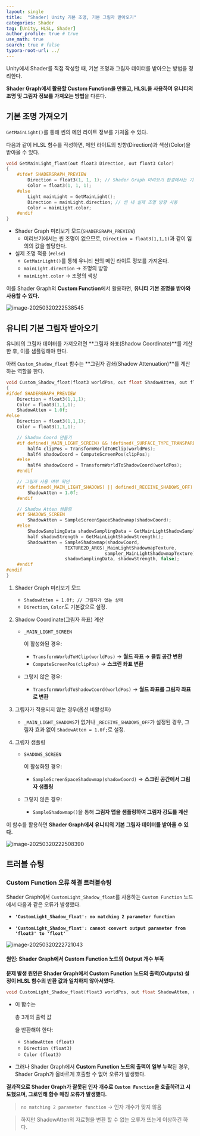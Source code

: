 ```yaml
---
layout: single
title:  "Shader) Unity 기본 조명, 기본 그림자 받아오기"
categories: Shader
tag: [Unity, HLSL, Shader]
author_profile: true # true
use_math: true
search: true # false
typora-root-url: ../
---
```


Unity에서 Shader를 직접 작성할 때, 기본 조명과 그림자 데이터를 받아오는 방법을 정리한다. 

**Shader Graph에서 활용할 Custom Function을 만들고, HLSL을 사용하여 유니티의 조명 및 그림자 정보를 가져오는 방법**을 다룬다.



## 기본 조명 가져오기

`GetMainLight()`를 통해 씬의 메인 라이트 정보를 가져올 수 있다. 

다음과 같이 HLSL 함수를 작성하면, 메인 라이트의 방향(Direction)과 색상(Color)을 받아올 수 있다.

``` c
void GetMainLight_float(out float3 Direction, out float3 Color)
{
    #ifdef SHADERGRAPH_PREVIEW
        Direction = float3(1, 1, 1); // Shader Graph 미리보기 환경에서는 기본 방향을 설정
        Color = float3(1, 1, 1);
    #else
        Light mainLight = GetMainLight();
        Direction = mainLight.direction; // 씬 내 실제 조명 방향 사용
        Color = mainLight.color;
    #endif
}
```

- Shader Graph 미리보기 모드(`SHADERGRAPH_PREVIEW`)
  - 미리보기에서는 씬 조명이 없으므로, `Direction = float3(1,1,1)`과 같이 임의의 값을 할당한다.
- 실제 조명 적용 (`#else`)
  - `GetMainLight()`를 통해 유니티 씬의 메인 라이트 정보를 가져온다.
  - `mainLight.direction` → 조명의 방향
  - `mainLight.color` → 조명의 색상

이를 Shader Graph의 **Custom Function**에서 활용하면, **유니티 기본 조명을 받아와 사용할 수 있다.**

![image-20250320222538545](/images/2025-03-20-0054/image-20250320222538545.png)





## **유니티 기본 그림자 받아오기**

유니티의 그림자 데이터를 가져오려면 **그림자 좌표(Shadow Coordinate)**를 계산한 후, 이를 샘플링해야 한다. 

아래 `Custom_Shadow_float` 함수는 **그림자 감쇄(Shadow Attenuation)**를 계산하는 역할을 한다.

``` c
void Custom_Shadow_float(float3 worldPos, out float ShadowAtten, out float3 Direction, out float3 Color)
{
#ifdef SHADERGRAPH_PREVIEW
    Direction = float3(1,1,1);
    Color = float3(1,1,1);
    ShadowAtten = 1.0f;
#else
    Direction = float3(1,1,1);
    Color = float3(1,1,1);

    // Shadow Coord 만들기
    #if defined(_MAIN_LIGHT_SCREEN) && !defined(_SURFACE_TYPE_TRANSPARENT)
        half4 clipPos = TransformWorldToHClip(worldPos);
        half4 shadowCoord = ComputeScreenPos(clipPos);
    #else
        half4 shadowCoord = TransformWorldToShadowCoord(worldPos);
    #endif

    // 그림자 사용 여부 확인
    #if !defined(_MAIN_LIGHT_SHADOWS) || defined(_RECEIVE_SHADOWS_OFF)
        ShadowAtten = 1.0f;
    #endif

    // Shadow Atten 샘플링
    #if SHADOWS_SCREEN
        ShadowAtten = SampleScreenSpaceShadowmap(shadowCoord);
    #else
        ShadowSamplingData shadowSamplingData = GetMainLightShadowSamplingData();
        half shadowStrength = GetMainLightShadowStrength();
        ShadowAtten = SampleShadowmap(shadowCoord, 
                      TEXTURE2D_ARGS(_MainLightShadowmapTexture, 
                                     sampler_MainLightShadowmapTexture), 
                      shadowSamplingData, shadowStrength, false);
    #endif
#endif
}
```

1. Shader Graph 미리보기 모드

   - `ShadowAtten = 1.0f; // 그림자가 없는 상태`
   - `Direction`, `Color`도 기본값으로 설정.

2. Shadow Coordinate(그림자 좌표) 계산

   - ```
     _MAIN_LIGHT_SCREEN
     ```

     이 활성화된 경우:

     - `TransformWorldToHClip(worldPos)` → **월드 좌표 → 클립 공간 변환**
     - `ComputeScreenPos(clipPos)` → **스크린 좌표 변환**

   - 그렇지 않은 경우:

     - `TransformWorldToShadowCoord(worldPos)` → **월드 좌표를 그림자 좌표로 변환**

3. 그림자가 적용되지 않는 경우(옵션 비활성화)

   - `_MAIN_LIGHT_SHADOWS`가 없거나 `_RECEIVE_SHADOWS_OFF`가 설정된 경우, 그림자 효과 없이 `ShadowAtten = 1.0f;`로 설정.

4. 그림자 샘플링

   - ```
     SHADOWS_SCREEN
     ```

     이 활성화된 경우:

     - `SampleScreenSpaceShadowmap(shadowCoord)` → **스크린 공간에서 그림자 샘플링**

   - 그렇지 않은 경우:

     - `SampleShadowmap()`을 통해 **그림자 맵을 샘플링하여 그림자 강도를 계산**

이 함수를 활용하면 **Shader Graph에서 유니티의 기본 그림자 데이터를 받아올 수 있다.**

![image-20250320222508390](/images/2025-03-20-0054/image-20250320222508390.png)



## 트러블 슈팅

### Custom Function 오류 해결 트러블슈팅

Shader Graph에서 `CustomLight_Shadow_float`를 사용하는 `Custom Function` 노드에서 다음과 같은 오류가 발생했다.

- **`'CustomLight_Shadow_float': no matching 2 parameter function`**

- **`'CustomLight_Shadow_float': cannot convert output parameter from 'float3' to 'float'`**

![image-20250320222721043](/images/2025-03-20-0054/image-20250320222721043.png)

#### 원인: Shader Graph에서 Custom Function 노드의 Output 개수 부족

**문제 발생 원인은 Shader Graph에서 Custom Function 노드의 출력(Outputs) 설정이 HLSL 함수의 반환 값과 일치하지 않아서였다.**

```c
void CustomLight_Shadow_float(float3 worldPos, out float ShadowAtten, out float3 Direction, out float3 Color)
```

- 이 함수는 

  총 3개의 출력 값

  을 반환해야 한다:

  - `ShadowAtten (float)`
  - `Direction (float3)`
  - `Color (float3)`

- 그러나 Shader Graph에서 **Custom Function 노드의 출력이 일부 누락**된 경우, Shader Graph가 올바르게 호출할 수 없어 오류가 발생했다.

**결과적으로 Shader Graph가 잘못된 인자 개수로 `Custom Function`을 호출하려고 시도했으며, 그로인해 함수 매칭 오류가 발생했다.**

> `no matching 2 parameter function` → 인자 개수가 맞지 않음



> 하지만 ShadowAtten의 자료형을 변환 할 수 없는 오류가 뜨는게 이상하긴 하다.